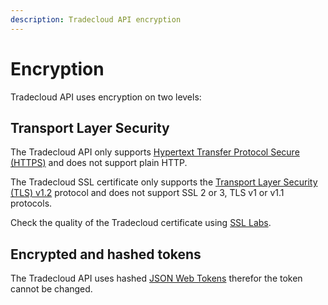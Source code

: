 ```yaml
---
description: Tradecloud API encryption
---
```


# Encryption

Tradecloud API uses encryption on two levels:

## Transport Layer Security

The Tradecloud API only supports [Hypertext Transfer Protocol Secure \(HTTPS\)](https://en.wikipedia.org/wiki/HTTPS) and does not support plain HTTP.

The Tradecloud SSL certificate only supports the [Transport Layer Security \(TLS\) v1.2](https://en.wikipedia.org/wiki/Transport_Layer_Security#TLS_1.2) protocol and does not support SSL 2 or 3, TLS v1 or v1.1 protocols.

Check the quality of the Tradecloud certificate using [SSL Labs](https://www.ssllabs.com/ssltest/analyze.html?d=api.accp.tradecloud1.com&latest).

## Encrypted and hashed tokens

The Tradecloud API uses hashed [JSON Web Tokens](https://jwt.io/) therefor the token cannot be changed.
